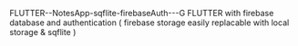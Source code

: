 FLUTTER--NotesApp-sqflite-firebaseAuth---G FLUTTER with firebase database and authentication ( firebase storage easily replacable with local storage & sqflite )